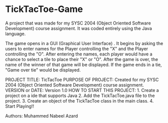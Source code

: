 # TickTacToe-Game
A project that was made for my SYSC 2004 (Object Oriented Software Development) course assignment. It was coded entirely using the Java language.

The game opens in a GUI (Graphical User Interface) . It begins by asking the users to enter names for the Player controlling the "X" and the Player controlling the "O". After entering the names, each player would have a chance to select a tile to place their "X" or "O". After the game is over, the name of the winner of that game will be displayed. If the game ends in a tie, "Game over tie" would be displayed.

PROJECT TITLE: TicTacToe
PURPOSE OF PROJECT: Created for my SYSC 2004 (Object Oriented Software Development) course assignment.
VERSION or DATE: Version 1.0
HOW TO START THIS PROJECT: 1. Create a project on a ide that supports Java
                           2. Add the TickTacToe.java file to the project.
                           3. Create an object of the TickTacToe class in the main class.
                           4. Start Playing!!

Authors: Muhammed Nabeel Azard
